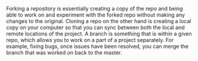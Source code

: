 Forking a repository is essentially creating a copy of the repo and being able to work on and experiment with the forked repo without making any changes to the original. Cloning a repo on the other hand is creating a local copy on your computer so that you can sync between both the local and remote locations of the project. A branch is something that is within a given repo, which allows you to work on a part of a project separately. For example, fixing bugs, once issues have been resolved, you can merge the branch that was worked on back to the master.

